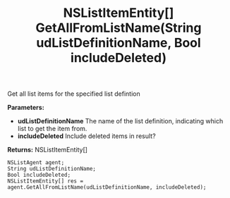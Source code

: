 ﻿---
uid: crmscript_ref_NSListAgent_GetAllFromListName
title: NSListItemEntity[] GetAllFromListName(String udListDefinitionName, Bool includeDeleted)
intellisense: NSListAgent.GetAllFromListName
keywords: NSListAgent, GetAllFromListName
so.topic: reference
---

Get all list items for the specified list defintion

**Parameters:**
 - **udListDefinitionName** The name of the list definition, indicating which list to get the item from.
 - **includeDeleted** Include deleted items in result?

**Returns:** NSListItemEntity[]

```crmscript
NSListAgent agent;
String udListDefinitionName;
Bool includeDeleted;
NSListItemEntity[] res = agent.GetAllFromListName(udListDefinitionName, includeDeleted);
```

